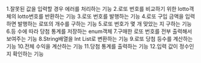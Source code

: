 1.잘못된 값을 입력할 경우 에러를 처리하는 기능
2.로또 번호를 비교하기 위한 lotto객체의 lotto번호를 반환하는 기능
3.로또 번호를 발행하는 기능
4.로또 구입 금액을 입력하면 발행하는 로또의 개수를 구하는 기능
5.로또 번호가 몇 개 맞았는 지 구하는 기능
6.등 수에 따라 당첨 통계를 저장하는 enum객체
7.구매한 로또 번호를 전부 출력해서 보여주는 기능
8.String배열을 Int List로 변환하는 기능
9.로또 당첨 등수를 계산하는 기능
10.전체 수익을 계산하는 기능
11.당첨 통계를 출력하는 기능
12.입력 값이 정수인지 확인하는 기능